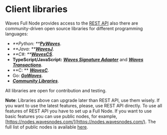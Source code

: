 # Client libraries

Waves Full Node provides access to the [REST API](/en/waves-api-and-sdk/node-api-overview.md) also there are community-driven open source libraries for different programming languages:

* _**Python: **_[_**PyWaves**_](/waves-api-and-sdk/client-libraries/pywaves.md).
* _**Java: **_[_**WavesJ**_](/waves-api-and-sdk/client-libraries/wavesj.md).
* _**C\#: **_[_**WavesCS**_](/waves-api-and-sdk/client-libraries/wavescs.md).
* **TypeScript/JavaScript:** [_**Waves Signature Adapter**_](/waves-api-and-sdk/client-libraries/waves-signature-adapter.md) and [_**Waves Transactions**_](/waves-api-and-sdk/client-libraries/waves-transactions.md).
* **C: ** [_**WavesC**_](/waves-api-and-sdk/client-libraries/waves-c.md).
* Go: [**_GoWaves_**](/waves-api-and-sdk/client-libraries/gowaves.md).
* [_**Community Libraries**_](/waves-api-and-sdk/client-libraries/unofficial-libraries.md).

All libraries are open for contribution and testing.

**Note**: Libraries above can upgrade later than REST API, use them wisely. If you want to use the latest features, please, use REST API directly. To use all features of REST API you have to set up a Full Node. If you want to use basic features you can use public nodes, for example, [https://nodes.wavesnodes.com/](https://nodes.wavesnodes.com/). The full list of public nodes is available [here](http://dev.pywaves.org/generators/).

